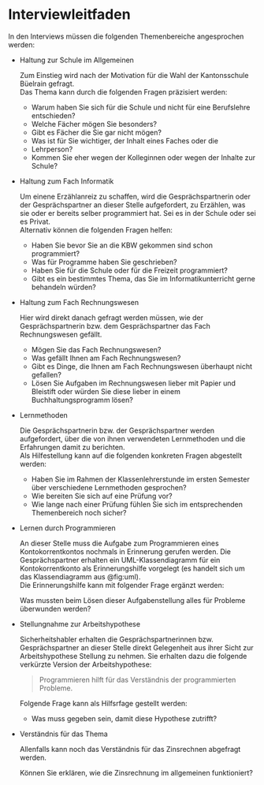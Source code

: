 # Interviewleitfaden

In den Interviews müssen die folgenden Themenbereiche angesprochen
werden:

* Haltung zur Schule im Allgemeinen
  
  Zum Einstieg wird nach der Motivation für die Wahl der Kantonsschule
  Büelrain gefragt.  
  Das Thema kann durch die folgenden Fragen präzisiert werden:

  * Warum haben Sie sich für die Schule und nicht für eine Berufslehre
    entschieden? 
  * Welche Fächer mögen Sie besonders?
  * Gibt es Fächer die Sie gar nicht mögen?
  * Was ist für Sie wichtiger, der Inhalt eines Faches oder die
  * Lehrperson?
  * Kommen Sie eher wegen der Kolleginnen oder wegen der Inhalte zur
    Schule? 

* Haltung zum Fach Informatik
  
  Um einene Erzählanreiz zu schaffen, wird die Gesprächspartnerin oder
  der Gesprächspartner an dieser Stelle aufgefordert, zu Erzählen, was
  sie oder er bereits selber programmiert hat. Sei es in der Schule oder
  sei es Privat.  
  Alternativ können die folgenden Fragen helfen:
  
  * Haben Sie bevor Sie an die KBW gekommen sind schon programmiert?
  * Was für Programme haben Sie geschrieben?
  * Haben Sie für die Schule oder für die Freizeit programmiert?
  * Gibt es ein bestimmtes Thema, das Sie im Informatikunterricht gerne
    behandeln würden?
  
* Haltung zum Fach Rechnungswesen
  
  Hier wird direkt danach gefragt werden müssen, wie der
  Gesprächspartnerin bzw. dem Gesprächspartner das Fach Rechnungswesen
  gefällt.

  * Mögen Sie das Fach Rechnungswesen?
  * Was gefällt Ihnen am Fach Rechnungswesen?
  * Gibt es Dinge, die Ihnen am Fach Rechnungswesen überhaupt nicht
    gefallen?
  * Lösen Sie Aufgaben im Rechnungswesen lieber mit Papier und Bleistift
    oder würden Sie diese lieber in einem Buchhaltungsprogramm lösen?
  
* Lernmethoden
  
  Die Gesprächspartnerin bzw. der Gesprächspartner werden aufgefordert,
  über die von ihnen verwendeten Lernmethoden und die Erfahrungen damit
  zu berichten.  
  Als Hilfestellung kann auf die folgenden konkreten Fragen abgestellt
  werden:

  * Haben Sie im Rahmen der Klassenlehrerstunde im ersten Semester über
    verschiedene Lernmethoden gesprochen?
  * Wie bereiten Sie sich auf eine Prüfung vor?
  * Wie lange nach einer Prüfung fühlen Sie sich im entsprechenden
    Themenbereich noch sicher?

* Lernen durch Programmieren
  
  An dieser Stelle muss die Aufgabe zum Programmieren eines
  Kontokorrentkontos nochmals in Erinnerung gerufen werden. Die
  Gesprächspartner erhalten ein UML-Klassendiagramm für ein
  Kontokorrentkonto als Erinnerungshilfe vorgelegt (es handelt sich um
  das Klassendiagramm aus @fig:uml).  
  Die Erinnerungshilfe kann mit folgender Frage ergänzt werden:
  
  Was mussten beim Lösen dieser Aufgabenstellung alles für Probleme
  überwunden werden?

* Stellungnahme zur Arbeitshypothese

  Sicherheitshabler erhalten die Gesprächspartnerinnen bzw.
  Gesprächspartner an dieser Stelle direkt Gelegenheit aus ihrer Sicht
  zur Arbeitshypothese Stellung zu nehmen. Sie erhalten dazu die
  folgende verkürzte Version der Arbeitshypothese:
  
  >Programmieren hilft für das Verständnis der programmierten
  Probleme.

  Folgende Frage kann als Hilfsrfage gestellt werden:

  * Was muss gegeben sein, damit diese Hypothese zutrifft?

* Verständnis für das Thema

  Allenfalls kann noch das Verständnis für das Zinsrechnen abgefragt
  werden.
  
  Können Sie erklären, wie die Zinsrechnung im allgemeinen funktioniert?



